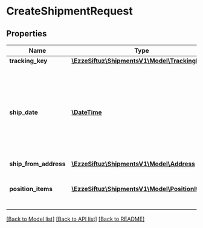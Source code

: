 # CreateShipmentRequest

## Properties
Name | Type | Description | Notes
------------ | ------------- | ------------- | -------------
**tracking_key** | [**\EzzeSiftuz\ShipmentsV1\Model\TrackingKey**](TrackingKey.md) |  | 
**ship_date** | [**\DateTime**](\DateTime.md) | The date that the shipment is handed over to the carrier. Must be a valid UTC dateTime according to ISO 8601. | 
**ship_from_address** | [**\EzzeSiftuz\ShipmentsV1\Model\Address**](Address.md) |  | 
**position_items** | [**\EzzeSiftuz\ShipmentsV1\Model\PositionItem[]**](PositionItem.md) | The position items included in shipment. | 

[[Back to Model list]](../../README.md#documentation-for-models) [[Back to API list]](../../README.md#documentation-for-api-endpoints) [[Back to README]](../../README.md)

